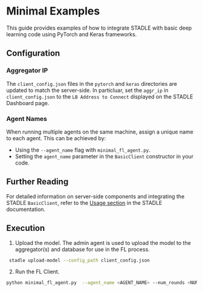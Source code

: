 # Minimal Examples

This guide provides examples of how to integrate STADLE with basic deep learning code using PyTorch and Keras frameworks.

## Configuration

### Aggregator IP

The `client_config.json` files in the `pytorch` and `keras` directories are updated to match the server-side.
In particluar, set the `aggr_ip` in `client_config.json` to the `LB Address to Connect` displayed on the STADLE Dashboard page.

### Agent Names

When running multiple agents on the same machine, assign a unique name to each agent. This can be achieved by:

- Using the `--agent_name` flag with `minimal_fl_agent.py`.
- Setting the `agent_name` parameter in the `BasicClient` constructor in your code.


## Further Reading

For detailed information on server-side components and integrating the STADLE `BasicClient`, refer to the [Usage section](https://stadle-documentation.readthedocs.io/en/latest/usage.html) in the STADLE documentation.

## Execution

1. Upload the model. The admin agent is used to upload the model to the aggregator(s) and database for use in the FL process.

```bash
 stadle upload-model --config_path client_config.json
```

2. Run the FL Client.

 ```bash
python minimal_fl_agent.py  --agent_name <AGENT_NAME> --num_rounds <NUM_ROUNDS>
```
